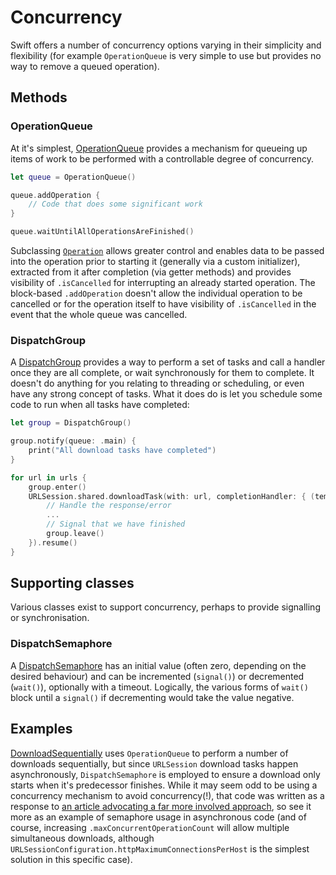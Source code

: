 # Concurrency

Swift offers a number of concurrency options varying in their simplicity and flexibility (for example `OperationQueue` is very simple to use but provides no way to remove a queued operation).

## Methods

### OperationQueue

At it's simplest, [OperationQueue][4] provides a mechanism for queueing up items of work to be performed with a controllable degree of concurrency.

```swift
let queue = OperationQueue()

queue.addOperation {
	// Code that does some significant work
}

queue.waitUntilAllOperationsAreFinished()
```

Subclassing [`Operation`][5] allows greater control and enables data to be passed into the operation prior to starting it (generally via a custom initializer), extracted from it after completion (via getter methods) and provides visibility of `.isCancelled` for interrupting an already started operation. The block-based `.addOperation` doesn't allow the individual operation to be cancelled or for the operation itself to have visibility of `.isCancelled` in the event that the whole queue was cancelled.

### DispatchGroup

A [DispatchGroup][2] provides a way to perform a set of tasks and call a handler once they are all complete, or wait synchronously for them to complete. It doesn't do anything for you relating to threading or scheduling, or even have any strong concept of tasks. What it does do is let you schedule some code to run when all tasks have completed:

```swift
let group = DispatchGroup()

group.notify(queue: .main) {
	print("All download tasks have completed")
}

for url in urls {
	group.enter()
	URLSession.shared.downloadTask(with: url, completionHandler: { (tempURL, response, error) in
		// Handle the response/error
		...
		// Signal that we have finished
		group.leave()
	}).resume()
}

```

## Supporting classes

Various classes exist to support concurrency, perhaps to provide signalling or synchronisation.

### DispatchSemaphore

A [DispatchSemaphore][1] has an initial value (often zero, depending on the desired behaviour) and can be incremented (`signal()`) or decremented (`wait()`), optionally with a timeout. Logically, the various forms of `wait()` block until a `signal()` if decrementing would take the value negative.



## Examples

[DownloadSequentially][2] uses `OperationQueue` to perform a number of downloads sequentially, but since `URLSession` download tasks happen asynchronously, `DispatchSemaphore` is employed to ensure a download only starts when it's predecessor finishes. While it may seem odd to be using a concurrency mechanism to avoid concurrency(!), that code was written as a response to [an article advocating a far more involved approach][3], so see it more as an example of semaphore usage in asynchronous code (and of course, increasing `.maxConcurrentOperationCount` will allow multiple simultaneous downloads, although `URLSessionConfiguration.httpMaximumConnectionsPerHost` is the simplest solution in this specific case).

[1]: https://developer.apple.com/documentation/dispatch/dispatchsemaphore
[2]: https://gist.github.com/azureblue75/9b20e0159b35c6037add476f2700132d
[3]: https://fluffy.es/download-files-sequentially/
[4]: https://developer.apple.com/documentation/foundation/operationqueue
[5]: https://developer.apple.com/documentation/foundation/operation